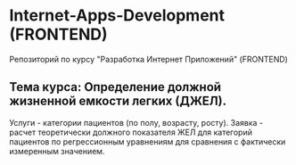 # Internet-Apps-Development (FRONTEND)
Репозиторий по курсу "Разработка Интернет Приложений" (FRONTEND)

## Тема курса: Определение должной жизненной емкости легких (ДЖЕЛ). 
Услуги - категории пациентов (по полу, возрасту, росту). 
Заявка - расчет теоретически должного показателя ЖЕЛ для категорий пациентов по регрессионным уравнениям для сравнения с фактически измеренным значением.
